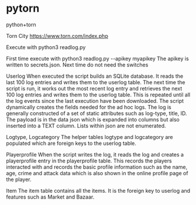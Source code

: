 # pytorn
python+torn

Torn City https://www.torn.com/index.php

Execute with python3 readlog.py

First time execute with python3 readlog.py --apikey myapikey
The apikey is written to secrets.json.  Next time do not need the switches

Userlog
When executed the script builds an SQLite database.  It reads the last 100 log entries and writes them to the userlog table.  The next time the script is run, it works out the most recent log entry and retrieves the next 100 log entries and writes them to the userlog table.  This is repeated until all the log events since the last execution have been downloaded.  The script dynamically creates the fields needed for the ad hoc logs.  The log is generally constructed of a set of static attributes such as log-type, title, ID.  The payload is in the data json which is expanded into columns but also inserted into a TEXT column.  Lists within json are not enumerated.  

Logtype, Logcategory
The helper tables logtype and logcategory are populated which are foreign keys to the userlog table.

Playerprofile
When the script writes the log, it reads the log and creates a playerprofile entry in the playerprofile table.  This records the players interacted with and records the basic profile information such as the name, age, crime and attack data which is also shown in the online profile page of the player.

Item
The item table contains all the items.  It is the foreign key to userlog and features such as Market and Bazaar.


